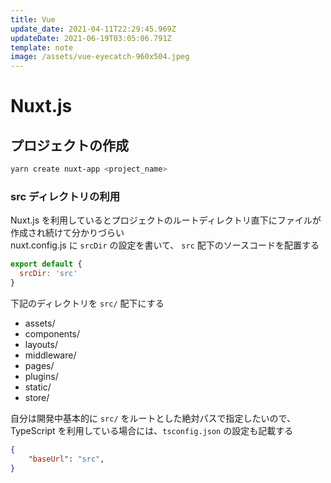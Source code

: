 ```yaml
---
title: Vue
update_date: 2021-04-11T22:29:45.969Z
updateDate: 2021-06-19T03:05:06.791Z
template: note
image: /assets/vue-eyecatch-960x504.jpeg
---
```


# Nuxt.js

## プロジェクトの作成

```bash
yarn create nuxt-app <project_name>
```

### src ディレクトリの利用
Nuxt.js を利用しているとプロジェクトのルートディレクトリ直下にファイルが作成され続けて分かりづらい  
nuxt.config.js に `srcDir` の設定を書いて、 `src` 配下のソースコードを配置する

```js
export default {
  srcDir: 'src'
}
```

下記のディレクトリを `src/` 配下にする
- assets/
- components/
- layouts/
- middleware/
- pages/
- plugins/
- static/
- store/

自分は開発中基本的に `src/` をルートとした絶対パスで指定したいので、TypeScript を利用している場合には、`tsconfig.json` の設定も記載する

```json
{
    "baseUrl": "src",
}
```